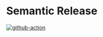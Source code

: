 # Semantic Release

[![github-action](https://github.com/eddiewentw/semantic-release/workflows/Go/badge.svg)](https://github.com/eddiewentw/semantic-release/actions)
